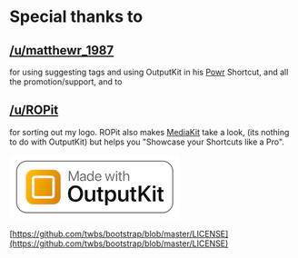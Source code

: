 # Special thanks to 


## [/u/matthewr_1987](https://www.reddit.com/user/matthewr_1987) 
for using suggesting tags and using OutputKit in his [Powr](https://routinehub.co/shortcut/1430) Shortcut, and all the promotion/support, and to 


## [/u/ROPit](https://www.reddit.com/user/ROPit) 
for sorting out my logo. ROPit also makes [MediaKit](https://routinehub.co/shortcut/1911) take a look, (its nothing to do with OutputKit) but helps you "Showcase your Shortcuts like a Pro".

![](https://github.com/nturpin0/OutputKit/raw/master/Made%20with%20OutputKit%20Logo%20small.png)


[https://github.com/twbs/bootstrap/blob/master/LICENSE](https://github.com/twbs/bootstrap/blob/master/LICENSE)
